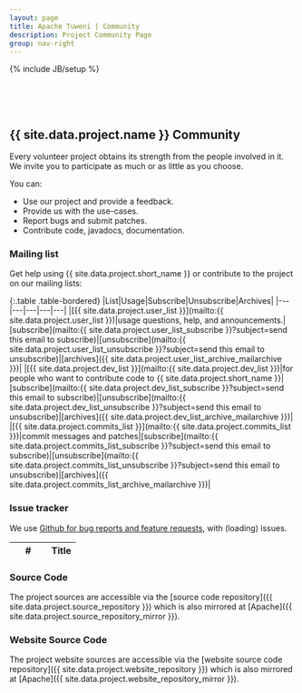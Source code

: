 ```yaml
---
layout: page
title: Apache Tuweni | Community
description: Project Community Page
group: nav-right
---
```

<!--
{% comment %}
Licensed to the Apache Software Foundation (ASF) under one or more
contributor license agreements.  See the NOTICE file distributed with
this work for additional information regarding copyright ownership.
The ASF licenses this file to you under the Apache License, Version 2.0
(the "License"); you may not use this file except in compliance with
the License.  You may obtain a copy of the License at

http://www.apache.org/licenses/LICENSE-2.0

Unless required by applicable law or agreed to in writing, software
distributed under the License is distributed on an "AS IS" BASIS,
WITHOUT WARRANTIES OR CONDITIONS OF ANY KIND, either express or implied.
See the License for the specific language governing permissions and
limitations under the License.
{% endcomment %}
-->

{% include JB/setup %}

<br/><br/><br/>

## {{ site.data.project.name }} Community

Every volunteer project obtains its strength from the people involved in it. We invite you to participate as much or as little as you choose.

You can:

* Use our project and provide a feedback.
* Provide us with the use-cases.
* Report bugs and submit patches.
* Contribute code, javadocs, documentation.

### Mailing list

Get help using {{ site.data.project.short_name }} or contribute to the project on our mailing lists:

{:.table .table-bordered}
|List|Usage|Subscribe|Unsubscribe|Archives|
|---|---|---|---|---|
|[{{ site.data.project.user_list }}](mailto:{{ site.data.project.user_list }})|usage questions, help, and announcements.|[subscribe](mailto:{{ site.data.project.user_list_subscribe }}?subject=send this email to subscribe)|[unsubscribe](mailto:{{ site.data.project.user_list_unsubscribe }}?subject=send this email to unsubscribe)|[archives]({{ site.data.project.user_list_archive_mailarchive }})|
|[{{ site.data.project.dev_list }}](mailto:{{ site.data.project.dev_list }})|for people who want to contribute code to {{ site.data.project.short_name }}|[subscribe](mailto:{{ site.data.project.dev_list_subscribe }}?subject=send this email to subscribe)|[unsubscribe](mailto:{{ site.data.project.dev_list_unsubscribe }}?subject=send this email to unsubscribe)|[archives]({{ site.data.project.dev_list_archive_mailarchive }})|
|[{{ site.data.project.commits_list }}](mailto:{{ site.data.project.commits_list }})|commit messages and patches|[subscribe](mailto:{{ site.data.project.commits_list_subscribe }}?subject=send this email to subscribe)|[unsubscribe](mailto:{{ site.data.project.commits_list_unsubscribe }}?subject=send this email to unsubscribe)|[archives]({{ site.data.project.commits_list_archive_mailarchive }})|

### Issue tracker

We use <a href="https://github.com/apache/incubator-tuweni/issues">Github for bug reports and feature requests</a>, with <span id="open">(loading)</span> issues.

<div>
  <table class="table table-bordered table-hover">
    <thead>
      <tr>
      <th  style="min-width:50px">
        #
      </th>
      <th>
        Title
      </th>
      </tr>
    </thead>
    <tbody id="github-issues">
    </tbody>
  </table>
</div>

<script>
    var urlToGetAllOpenBugs = "https://api.github.com/repos/apache/incubator-tuweni/issues?state=open";

    $(document).ready(function () {
        $.getJSON(urlToGetAllOpenBugs, function (allIssues) {
            $("span#open").text(allIssues.length);
            $.each(allIssues, function (i, issue) {

                $("tbody#github-issues")
                    .append("<tr><td><a href=\"" + issue.html_url + "\"><strong>#" + issue.number + "</strong></a></td><td><a href=\"" + issue.html_url + "\">" + issue.title + "</a></td></tr>");
            });
        });
    });
</script>

### Source Code

The project sources are accessible via the [source code repository]({{ site.data.project.source_repository }}) which is also mirrored at [Apache]({{ site.data.project.source_repository_mirror }}).

### Website Source Code

The project website sources are accessible via the [website source code repository]({{ site.data.project.website_repository }}) which is also mirrored at [Apache]({{ site.data.project.website_repository_mirror }}).
